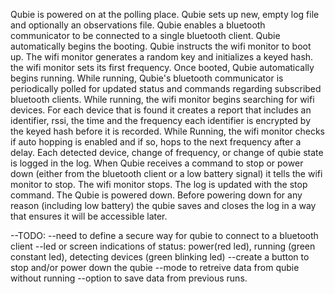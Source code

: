 Qubie is powered on at the polling place. Qubie sets up new, empty log file and optionally an observations file. Qubie enables a bluetooth communicator to be connected to a single bluetooth client. Qubie automatically begins the booting. 
Qubie instructs the wifi monitor to boot up. The wifi monitor generates a random key and initializes a keyed hash. the wifi monitor sets its first frequency. 
Once booted, Qubie automatically begins running. 
While running, Qubie's bluetooth communicator is periodically polled for updated status and commands regarding subscribed bluetooth clients. 
While running, the wifi monitor begins searching for wifi devices. For each device that is found it creates a report that includes an identifier, rssi, the time and the frequency each identifier is encrypted by the keyed hash before it is recorded. 
While Running, the wifi monitor checks if auto hopping is enabled and if so, hops to the next frequency after a delay. 
Each detected device, change of frequency, or change of qubie state is logged in the log.
When Qubie receives a command to stop or power down (either from the bluetooth client or a low battery signal) it tells the wifi monitor to stop. The wifi monitor stops. The log is updated with the stop command. The Qubie is powered down. Before powering down for any reason (including low battery) the qubie saves and closes the log in a way that ensures it will be accessible later.

--TODO: 
	--need to define a secure way for qubie to connect to a bluetooth client
	--led or screen indications of status: power(red led), running (green constant led), detecting devices (green blinking led)
	--create a button to stop and/or power down the qubie
	--mode to retreive data from qubie without running
	--option to save data from previous runs.
